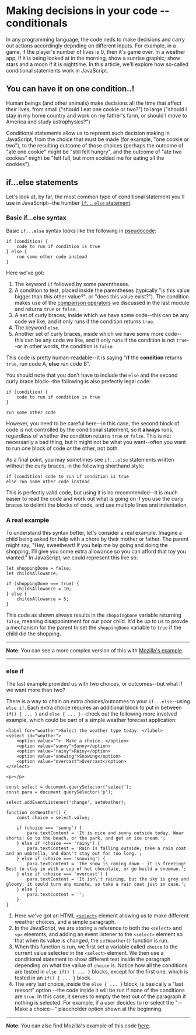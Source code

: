# Making decisions in your code -- conditionals

In any programming language, the code neds to make decisions and carry out actions accordingly depnding on different inputs. For example, in a game, if the player's number of lives is 0, then it's game over. In a weather app, if it is being looked at in the morning, show a sunrise graphic; show stars and a moon if it is nighttime. In this article, we'll explore how so-called conditional statements work in JavaScript.

## You can have it on one condition..!

Human beings (and other animals) make decisions all the time that affect their lives, from small ("should I eat one cookie or two?") to large ("should I stay in my home country and work on my father's farm, or should I move to America and study astrophysics?")

Conditional statements allow us to represnt such decision making in JavaScript, from the choice that must be made (for example, "one cookie or two"), to the resulting outcome of those choices (perhaps the outcome of "ate one cookie" might be "still felt hungry", and the outcome of "ate two cookies" might be "felt full, but mom scolded me for eating all the cookies").

## if...else statements

Let's look at, by far, the most common type of conditional statement you'll use in JavaScript--the humber [`if...else` statement](https://developer.mozilla.org/en-US/docs/Web/JavaScript/Reference/Statements/if...else).

### Basic if...else syntax

Basic `if...else` syntax looks like the following in [pseudocode](https://developer.mozilla.org/en-US/docs/Glossary/Pseudocode):
```
if (condition) {
    code to run if condition is true
} else {
    run some other code instead
}
```
Here we've got:

1. The keyword `if` followed by some parentheses.
2. A condition to test, placed inside the parentheses (typically "is this value bigger than this other value?", or "does this value exist?"). The condition makes use of the [comparison operators](https://github.com/AndrewSRea/My_Learning_Port/tree/main/JavaScript/JS_First_Steps/Basic_Math_JS#comparison-operators) we discussed in the last module and returns `true` or `false`.
3. A set of curly braces, inside which we have some code--this can be any code we like, and it only runs if the condition returns `true`.
4. The keyword `else`.
5. Another set of curly braces, inside which we have some more code--this can be any code we like, and it only runs if the condition is not `true`--or in other words, the condition is `false`.

This code is pretty human-readable--it is saying "**if** the **condition** returns `true`, run code A, **else** run code B".

You should note that you don't have to include the `else` and the second curly brace block--the following is also prefectly legal code:
```
if (condition) {
    code to run if condition is true
}

run some other code
```
However, you need to be careful here--in this case, the second block of code is not controlled by the conditional statement, so it **always** runs, regardless of whether the condition returns `true` or `false`. This is not necessarily a bad thing, but it might not be what you want--often you want to run one block of code *or* the other, not both.

As a final point, you may sometimes see `if...else` statements written without the curly braces, in the following shorthand style:
```
if (condition) code to run if condition is true
else run some other code instead
```
This is perfectly valid code, but using it is no recommended--it is much easier to read the code and work out what is going on if you use the curly braces to delimit the blocks of code, and use multiple lines and indentation.

### A real example

To understand this syntax better, let's consider a real example. Imagine a child being asked for help with a chore by their mother or father. The parent might say, "Hey, sweetheart! If you help me by going and doing the shopping, I'll give you some extra allowance so you can afford that toy you wanted." In JavaScript, we could represent this like so:
```
let shoppingDone = false;
let childsAllowance;

if (shoppingDone === true) {
    childsAllowance = 10;
} else {
    childsAllowance = 5;
}
```
This code as shown always results in the `shoppingDone` variable returning `false`, meaning disappointment for our poor child. It'd be up to us to provde a mechanism for the parent to set the `shoppingDone` variable to `true` if the child did the shopping.

<hr>

**Note**: You can see a more complex version of this with [Mozilla's example](https://github.com/AndrewSRea/My_Learning_Port/blob/main/JavaScript/JS_Building_Blocks/Conditionals/allowance-updater.html).

<hr>

### else if

The last example provided us with two choices, or outcomes--but what if we want more than two?

There is a way to chain on extra choices/outcomes to your `if...else`--using `else if`. Each extra choice requires an additional block to put in between `if() { ... }` and `else { ... }`--check out the following more involved example, which could be part of a simple weather forecast application:
```
<label for="weather">Select the weather type today: </label>
<select id="weather">
    <option value="">--Make a choice--</option>
    <option value="sunny">Sunny</option>
    <option value="rainy">Rainy</option>
    <option value="snowing">Snowing</option>
    <option value="overcast">Overcast</option>
</select>

<p></p>
```
```
const select = document.querySelector('select');
const para = document.querySelector('p');

select.addEventListener('change', setWeather);

function setWeather() {
    const choice = select.value;

    if (choice === 'sunny') {
        para.textContent = 'It is nice and sunny outside today. Wear shorts! Go to the beach, or the park, and get an ice cream.';
    } else if (choice === 'rainy') {
        para.textContent = 'Rain is falling outside; take a rain coat and an umbrella, and don\'t stay out for too long.';
    } else if (choice === 'snowing') {
        para.textContent = 'The snow is coming down - it is freezing! Best to stay in with a cup of hot chocolate, or go build a snowman.';
    } else if (choice === 'overcast') {
        para.textContent = 'It isn\'t raining, but the sky is grey and gloomy; it could turn any minute, so take a rain coat just in case.';
    } else {
        para.textContent = '';
    }
}
```
1. Here we've got an HTML [`<select>`](https://developer.mozilla.org/en-US/docs/Web/HTML/Element/select) element allowing us to make different weather choices, and a simple paragraph.
2. In the JavaScript, we are storing a reference to both the `<select>` and `<p>` eleemnts, and adding an event listener to the `<select>` element so that when its value is changed, the `setWeather()` function is run.
3. When this function is run, we first set a variable called `choice` to the current value selected in the `<select>` element. We then use a conditional statement to show different text inside the paragraph depending on what the vallue of `choice` is. Notice how all the conditions are tested in `else if() { ... }` blocks, except for the first one, which is tested in an `if() { ... }` block.
4. The very last choice, inside the `else { ... }` block, is basically a "last reesort" option --the code inside it will be run if none of the conditions are `true`. In this case, it serves to empty the text out of the paragraph if nothing is selected. For example, if a user decides to re-select the "--Make a choice--" placeholder option shown at the beginning.

<hr>

**Note**: You can also find Mozilla's example of this code [here]().